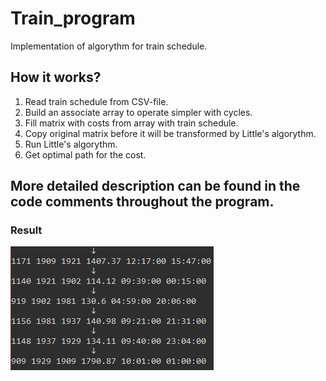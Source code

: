 # Train_program
Implementation of algorythm for train schedule.

## How it works?
1. Read train schedule from CSV-file.
2. Build an associate array to operate simpler with cycles.
3. Fill matrix with costs from array with train schedule.
4. Copy original matrix before it will be transformed by Little's algorythm.
5. Run Little's algorythm.
6. Get optimal path for the cost.

## More detailed description can be found in the code comments throughout the program.

### Result
![Test Image 1](1.png)
